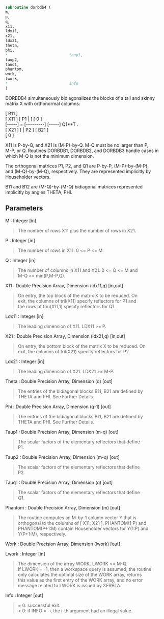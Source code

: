 ```fortran  
subroutine dorbdb4 (  
m,  
p,  
q,  
x11,  
ldx11,  
x21,  
ldx21,  
theta,  
phi,  
*                           taup1,  
taup2,  
tauq1,  
phantom,  
work,  
lwork,  
*                           info  
)  
```  
  
DORBDB4 simultaneously bidiagonalizes the blocks of a tall and skinny  
matrix X with orthonormal columns:  
  
[ B11 ]  
[ X11 ]   [ P1 |    ] [  0  ]  
[-----] = [---------] [-----] Q1**T .  
[ X21 ]   [    | P2 ] [ B21 ]  
[  0  ]  
  
X11 is P-by-Q, and X21 is (M-P)-by-Q. M-Q must be no larger than P,  
M-P, or Q. Routines DORBDB1, DORBDB2, and DORBDB3 handle cases in  
which M-Q is not the minimum dimension.  
  
The orthogonal matrices P1, P2, and Q1 are P-by-P, (M-P)-by-(M-P),  
and (M-Q)-by-(M-Q), respectively. They are represented implicitly by  
Householder vectors.  
  
B11 and B12 are (M-Q)-by-(M-Q) bidiagonal matrices represented  
implicitly by angles THETA, PHI.  
  
  
## Parameters  
M : Integer [in]  
> The number of rows X11 plus the number of rows in X21.  
  
P : Integer [in]  
> The number of rows in X11. 0 <= P <= M.  
  
Q : Integer [in]  
> The number of columns in X11 and X21. 0 <= Q <= M and  
> M-Q <= min(P,M-P,Q).  
  
X11 : Double Precision Array, Dimension (ldx11,q) [in,out]  
> On entry, the top block of the matrix X to be reduced. On  
> exit, the columns of tril(X11) specify reflectors for P1 and  
> the rows of triu(X11,1) specify reflectors for Q1.  
  
Ldx11 : Integer [in]  
> The leading dimension of X11. LDX11 >= P.  
  
X21 : Double Precision Array, Dimension (ldx21,q) [in,out]  
> On entry, the bottom block of the matrix X to be reduced. On  
> exit, the columns of tril(X21) specify reflectors for P2.  
  
Ldx21 : Integer [in]  
> The leading dimension of X21. LDX21 >= M-P.  
  
Theta : Double Precision Array, Dimension (q) [out]  
> The entries of the bidiagonal blocks B11, B21 are defined by  
> THETA and PHI. See Further Details.  
  
Phi : Double Precision Array, Dimension (q-1) [out]  
> The entries of the bidiagonal blocks B11, B21 are defined by  
> THETA and PHI. See Further Details.  
  
Taup1 : Double Precision Array, Dimension (m-q) [out]  
> The scalar factors of the elementary reflectors that define  
> P1.  
  
Taup2 : Double Precision Array, Dimension (m-q) [out]  
> The scalar factors of the elementary reflectors that define  
> P2.  
  
Tauq1 : Double Precision Array, Dimension (q) [out]  
> The scalar factors of the elementary reflectors that define  
> Q1.  
  
Phantom : Double Precision Array, Dimension (m) [out]  
> The routine computes an M-by-1 column vector Y that is  
> orthogonal to the columns of [ X11; X21 ]. PHANTOM(1:P) and  
> PHANTOM(P+1:M) contain Householder vectors for Y(1:P) and  
> Y(P+1:M), respectively.  
  
Work : Double Precision Array, Dimension (lwork) [out]  
  
Lwork : Integer [in]  
> The dimension of the array WORK. LWORK >= M-Q.  
> If LWORK = -1, then a workspace query is assumed; the routine  
> only calculates the optimal size of the WORK array, returns  
> this value as the first entry of the WORK array, and no error  
> message related to LWORK is issued by XERBLA.  
  
Info : Integer [out]  
> = 0:  successful exit.  
> < 0:  if INFO = -i, the i-th argument had an illegal value.  
  
